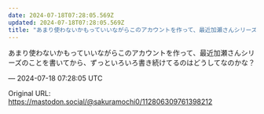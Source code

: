 ```yaml
---
date: 2024-07-18T07:28:05.569Z
updated: 2024-07-18T07:28:05.569Z
title: "あまり使わないかもっていいながらこのアカウントを作って、最近加瀬さんシリーズのこ[...]"
---
```


<p>あまり使わないかもっていいながらこのアカウントを作って、最近加瀬さんシリーズのことを書いてから、ずっといろいろ書き続けてるのはどうしてなのかな？</p>

&mdash; 2024-07-18 07:28:05 UTC

Original URL: https://mastodon.social/@sakuramochi0/112806309761398212
